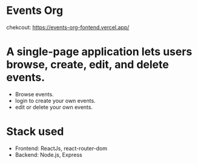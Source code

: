# Events Org

chekcout: https://events-org-fontend.vercel.app/

# A single-page application lets users browse, create, edit, and delete events.
- Browse events.
- login to create your own events.
- edit or delete your own events.

# Stack used
- Frontend: ReactJs, react-router-dom
- Backend: Node.js, Express
